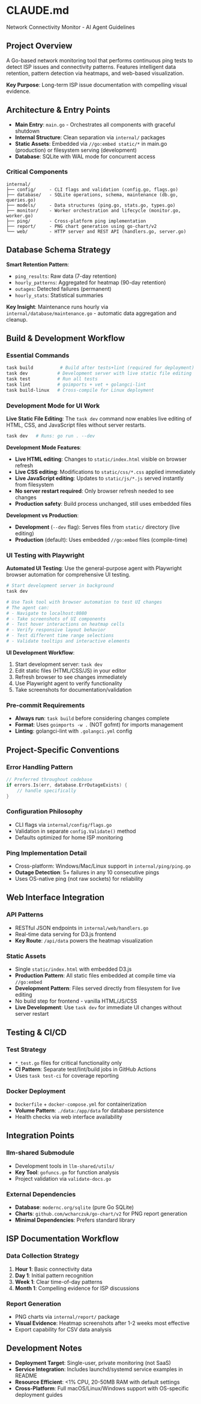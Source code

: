 # CLAUDE.md

Network Connectivity Monitor - AI Agent Guidelines

## Project Overview

A Go-based network monitoring tool that performs continuous ping tests to detect ISP issues and connectivity patterns. Features intelligent data retention, pattern detection via heatmaps, and web-based visualization.

**Key Purpose**: Long-term ISP issue documentation with compelling visual evidence.

## Architecture & Entry Points

- **Main Entry**: `main.go` - Orchestrates all components with graceful shutdown
- **Internal Structure**: Clean separation via `internal/` packages
- **Static Assets**: Embedded via `//go:embed static/*` in main.go (production) or filesystem serving (development)
- **Database**: SQLite with WAL mode for concurrent access

### Critical Components

```plain
internal/
├── config/     - CLI flags and validation (config.go, flags.go)
├── database/   - SQLite operations, schema, maintenance (db.go, queries.go)
├── models/     - Data structures (ping.go, stats.go, types.go)
├── monitor/    - Worker orchestration and lifecycle (monitor.go, worker.go)
├── ping/       - Cross-platform ping implementation
├── report/     - PNG chart generation using go-chart/v2
└── web/        - HTTP server and REST API (handlers.go, server.go)
```

## Database Schema Strategy

**Smart Retention Pattern**:

- `ping_results`: Raw data (7-day retention)
- `hourly_patterns`: Aggregated for heatmap (90-day retention)
- `outages`: Detected failures (permanent)
- `hourly_stats`: Statistical summaries

**Key Insight**: Maintenance runs hourly via `internal/database/maintenance.go` - automatic data aggregation and cleanup.

## Build & Development Workflow

### Essential Commands

```bash
task build          # Build after tests+lint (required for deployment)
task dev           # Development server with live static file editing
task test          # Run all tests
task lint          # goimports + vet + golangci-lint
task build-linux   # Cross-compile for Linux deployment
```

### Development Mode for UI Work

**Live Static File Editing**: The `task dev` command now enables live editing of HTML, CSS, and JavaScript files without server restarts.

```bash
task dev   # Runs: go run . --dev
```

**Development Mode Features**:
- **Live HTML editing**: Changes to `static/index.html` visible on browser refresh
- **Live CSS editing**: Modifications to `static/css/*.css` applied immediately
- **Live JavaScript editing**: Updates to `static/js/*.js` served instantly from filesystem
- **No server restart required**: Only browser refresh needed to see changes
- **Production safety**: Build process unchanged, still uses embedded files

**Development vs Production**:
- **Development** (`--dev` flag): Serves files from `static/` directory (live editing)
- **Production** (default): Uses embedded `//go:embed` files (compile-time)

### UI Testing with Playwright

**Automated UI Testing**: Use the general-purpose agent with Playwright browser automation for comprehensive UI testing.

```bash
# Start development server in background
task dev

# Use Task tool with browser automation to test UI changes
# The agent can:
# - Navigate to localhost:8080
# - Take screenshots of UI components
# - Test hover interactions on heatmap cells
# - Verify responsive layout behavior
# - Test different time range selections
# - Validate tooltips and interactive elements
```

**UI Development Workflow**:
1. Start development server: `task dev`
2. Edit static files (HTML/CSS/JS) in your editor
3. Refresh browser to see changes immediately
4. Use Playwright agent to verify functionality
5. Take screenshots for documentation/validation

### Pre-commit Requirements

- **Always run**: `task build` before considering changes complete
- **Format**: Uses `goimports -w .` (NOT gofmt) for imports management
- **Linting**: golangci-lint with `.golangci.yml` config

## Project-Specific Conventions

### Error Handling Pattern

```go
// Preferred throughout codebase
if errors.Is(err, database.ErrOutageExists) {
    // handle specifically
}
```

### Configuration Philosophy

- CLI flags via `internal/config/flags.go`
- Validation in separate `config.Validate()` method
- Defaults optimized for home ISP monitoring

### Ping Implementation Detail

- Cross-platform: Windows/Mac/Linux support in `internal/ping/ping.go`
- **Outage Detection**: 5+ failures in any 10 consecutive pings
- Uses OS-native ping (not raw sockets) for reliability

## Web Interface Integration

### API Patterns

- RESTful JSON endpoints in `internal/web/handlers.go`
- Real-time data serving for D3.js frontend
- **Key Route**: `/api/data` powers the heatmap visualization

### Static Assets

- Single `static/index.html` with embedded D3.js
- **Production Pattern**: All static files embedded at compile time via `//go:embed`
- **Development Pattern**: Files served directly from filesystem for live editing
- No build step for frontend - vanilla HTML/JS/CSS
- **Live Development**: Use `task dev` for immediate UI changes without server restart

## Testing & CI/CD

### Test Strategy

- `*_test.go` files for critical functionality only
- **CI Pattern**: Separate test/lint/build jobs in GitHub Actions
- Uses `task test-ci` for coverage reporting

### Docker Deployment

- `Dockerfile` + `docker-compose.yml` for containerization
- **Volume Pattern**: `./data:/app/data` for database persistence
- Health checks via web interface availability

## Integration Points

### llm-shared Submodule

- Development tools in `llm-shared/utils/`
- **Key Tool**: `gofuncs.go` for function analysis
- Project validation via `validate-docs.go`

### External Dependencies

- **Database**: `modernc.org/sqlite` (pure Go SQLite)
- **Charts**: `github.com/wcharczuk/go-chart/v2` for PNG report generation
- **Minimal Dependencies**: Prefers standard library

## ISP Documentation Workflow

### Data Collection Strategy

1. **Hour 1**: Basic connectivity data
2. **Day 1**: Initial pattern recognition
3. **Week 1**: Clear time-of-day patterns
4. **Month 1**: Compelling evidence for ISP discussions

### Report Generation

- PNG charts via `internal/report/` package
- **Visual Evidence**: Heatmap screenshots after 1-2 weeks most effective
- Export capability for CSV data analysis

## Development Notes

- **Deployment Target**: Single-user, private monitoring (not SaaS)
- **Service Integration**: Includes launchd/systemd service examples in README
- **Resource Efficient**: <1% CPU, 20-50MB RAM with default settings
- **Cross-Platform**: Full macOS/Linux/Windows support with OS-specific deployment guides
